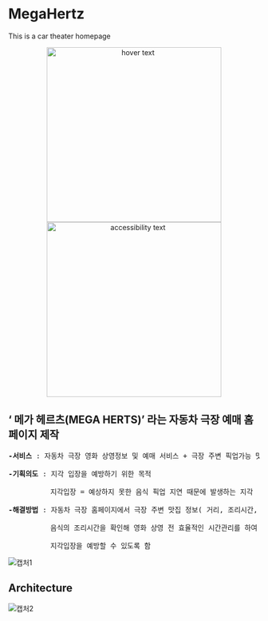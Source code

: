 # MegaHertz
This is a car theater homepage

<p align="center">
  <img src="your_relative_path_here" width="350" title="hover text">
  <img src="your_relative_path_here_number_2_large_name" width="350" alt="accessibility text">
</p>


## ‘ 메가 헤르츠(MEGA HERTS)’ 라는 자동차 극장 예매 홈페이지 제작
<pre><b>-서비스 </b>: 자동차 극장 영화 상영정보 및 예매 서비스 + 극장 주변 픽업가능 맛집 소개 (거리, 조리시간 제공)<br>
<b>-기획의도 </b>: 지각 입장을 예방하기 위한 목적<br>
          지각입장 = 예상하지 못한 음식 픽업 지연 때문에 발생하는 지각 <br>
<b>-해결방법 </b>: 자동차 극장 홈페이지에서 극장 주변 맛집 정보( 거리, 조리시간, 번호 )를 제공<br>
          음식의 조리시간을 확인해 영화 상영 전 효율적인 시간관리를 하여 <br>
          지각입장을 예방할 수 있도록 함<br></pre>
![캡처1](https://user-images.githubusercontent.com/69441007/103453088-85d85300-4d19-11eb-819f-ee2a0ef42a44.GIF)


## Architecture
![캡처2](https://user-images.githubusercontent.com/69441007/103453220-06e41a00-4d1b-11eb-8d46-10912b0a9fba.png)

